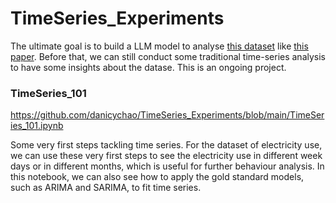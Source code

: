 # TimeSeries_Experiments
The ultimate goal is to build a LLM model to analyse [this dataset](https://archive.ics.uci.edu/dataset/321/electricityloaddiagrams20112014) like [this paper](https://arxiv.org/abs/2302.11939). Before that, we can still conduct some traditional time-series analysis to have some insights about the datase. This is an ongoing project.

### TimeSeries_101 
https://github.com/danicychao/TimeSeries_Experiments/blob/main/TimeSeries_101.ipynb

Some very first steps tackling time series. For the dataset of electricity use, we can use these very first steps to see the electricity use in different week days or in different months, which is useful for further behaviour analysis. In this notebook, we can also see how to apply the gold standard models, such as ARIMA and SARIMA, to fit time series.
